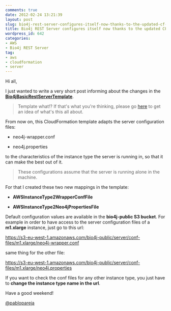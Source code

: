 ```yaml
---
comments: true
date: 2012-02-24 13:21:39
layout: post
slug: bio4j-rest-server-configures-itself-now-thanks-to-the-updated-cf-template
title: Bio4j REST Server configures itself now thanks to the updated CF template
wordpress_id: 642
categories:
- AWS
- Bio4j REST Server
tag:
- aws
- cloudformation
- server
---
```


Hi all,

I just wanted to write a very short post informing about the changes in the [**Bio4jBasicRestServerTemplate**](https://s3-eu-west-1.amazonaws.com/bio4j-public/Bio4jBasicRestServerTemplate.txt). 


> Template what!? 
If that's what you're thinking, please go [here](http://blog.ohnosequences.com/2011/12/neo4j-server-and-aws-become-good-friends/) to get an idea of what's this all about.


From now on, this CloudFormation template adapts the server configuration files:



	
  * neo4j-wrapper.conf

        
  * neo4j.properties


to the characteristics of the instance type the server is running in, so that it can make the best out of it.



> These configurations assume that the server is running alone in the machine.



For that I created these two new mappings in the template:




	
  * **AWSInstanceType2WrapperConfFile**

        
  * **AWSInstanceType2Neo4jPropertiesFile**



Default configuration values are available in the **bio4j-public S3 bucket**. 
For example in order to have access to the server configuration files of a **m1.xlarge** instance, just go to this url:



> 
https://s3-eu-west-1.amazonaws.com/bio4j-public/server/conf-files/m1.xlarge/neo4j-wrapper.conf




same thing for the other file:



> 
https://s3-eu-west-1.amazonaws.com/bio4j-public/server/conf-files/m1.xlarge/neo4j.properties




If you want to check the conf files for any other instance type, you just have to **change the instance type name in the url**.

Have a good weekend!

[@pablopareja](http://www.twitter.com/pablopareja)
